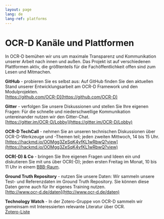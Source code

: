 ```yaml
---
layout: page
lang: de
lang-ref: platforms
---
```

# OCR-D Kanäle und Plattformen

In OCR-D bemühen wir uns um maximale Transparenz und Kommunikation unserer Arbeit nach innen und außen. Das Projekt ist auf verschiedenen Plattformen aktiv,
die größtenteils für die Fachöffentlichkeit offen sind zum Lesen und Mitmachen.

**GitHub** - probieren Sie es selbst aus: Auf GitHub finden Sie den aktuellen Stand unserer Entwicklungsarbeit am OCR-D Framework und den Modulprojekten.  
[https://github.com/OCR-D](https://github.com/OCR-D)

**Gitter** - verfolgen Sie unsere Diskussionen und stellen Sie Ihre eigenen Fragen: Für die schnelle und niederschwellige Kommunikation untereinander nutzen wir den Gitter-Chat.  
[https://gitter.im/OCR-D/Lobby](https://gitter.im/OCR-D/Lobby)

**OCR-D TechCall** - nehmen Sie an unseren technischen Diskussionen über OCR-D-Werkzeuge und -Themen teil; jeden zweiten Mittwoch, 14 bis 15 Uhr.
[https://hackmd.io/OOMgg3ZeSqK4vfKL1wRbwQ?view](https://hackmd.io/OOMgg3ZeSqK4vfKL1wRbwQ?view)

**OCR(-D) & Co** - bringen Sie Ihre eigenen Fragen und Ideen ein und diskutieren Sie mit uns über OCR(-D); jeden ersten Freitag im Monat, 10 bis 11 Uhr in einem 
[BBB-Raum](https://meet.gwdg.de/b/kon-v6q-azq-3el).

**Ground Truth Repository** - nutzen Sie unsere Daten: Wir sammeln unsere Test- und Referenzdaten im Ground Truth Repository. Sie können diese Daten gerne auch für Ihr eigenes Training nutzen.  
[http://www.ocr-d.de/daten](http://www.ocr-d.de/daten)

**Technology Watch** - In der Zotero-Gruppe von OCR-D sammeln wir gemeinsam mit Interessierten relevante Literatur über OCR.  
[Zotero-Liste](https://www.zotero.org/groups/ocr-d)